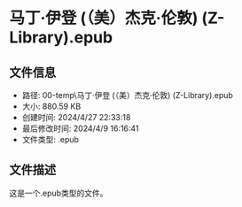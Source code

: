 ﻿# 马丁·伊登 (（美）杰克·伦敦) (Z-Library).epub

## 文件信息
- 路径: 00-temp\马丁·伊登 (（美）杰克·伦敦) (Z-Library).epub
- 大小: 880.59 KB
- 创建时间: 2024/4/27 22:33:18
- 最后修改时间: 2024/4/9 16:16:41
- 文件类型: .epub

## 文件描述
这是一个.epub类型的文件。

